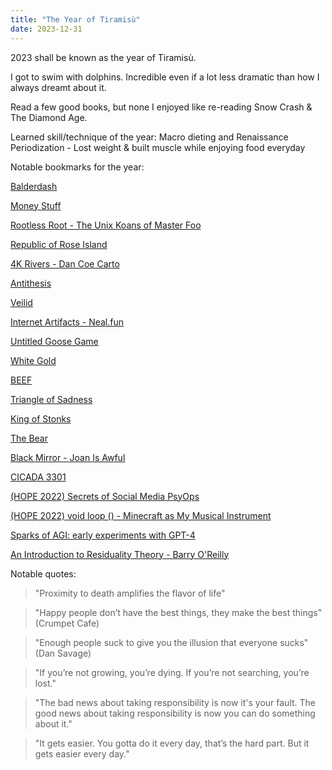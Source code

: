 ```yaml
---
title: "The Year of Tiramisù"
date: 2023-12-31
---
```


2023 shall be known as the year of Tiramisù.

I got to swim with dolphins. Incredible even if a lot less dramatic than how I always dreamt about it.

Read a few good books, but none I enjoyed like re-reading Snow Crash & The Diamond Age.

Learned skill/technique of the year: Macro dieting and Renaissance Periodization - Lost weight & built muscle while enjoying food everyday


Notable bookmarks for the year:

[Balderdash](https://en.wikipedia.org/wiki/Balderdash)

[Money Stuff](https://www.bloomberg.com/account/newsletters/money-stuff)

[Rootless Root - The Unix Koans of Master Foo](http://catb.org/~esr/writings/unix-koans/)

[Republic of Rose Island](https://en.m.wikipedia.org/wiki/Republic_of_Rose_Island)

[4K Rivers - Dan Coe Carto](https://dancoecarto.com/4k-rivers)

[Antithesis](https://antithesis.com)

[Veilid](https://veilid.com)

[Internet Artifacts - Neal.fun](https://neal.fun/internet-artifacts/)

[Untitled Goose Game](https://goose.game/)

[White Gold](https://m.imdb.com/title/tt6010920/)

[BEEF](https://www.netflix.com/title/81447461)

[Triangle of Sadness](https://m.imdb.com/title/tt7322224/)

[King of Stonks](https://m.imdb.com/title/tt15407486/)

[The Bear](https://en.wikipedia.org/wiki/The_Bear_(TV_series))

[Black Mirror - Joan Is Awful](https://m.imdb.com/title/tt20247352/)

[CICADA 3301](https://www.youtube.com/playlist?list=PLk44WRCdTEuAfgtwClbW2iYLuOxEsHCT5)

[(HOPE 2022) Secrets of Social Media PsyOps](https://www.youtube.com/watch?v=YBJkQZhm9Lo)

[(HOPE 2022) void loop () - Minecraft as My Musical Instrument](https://www.youtube.com/watch?v=d_Hq_HUJ7k8)

[Sparks of AGI: early experiments with GPT-4](https://www.youtube.com/watch?v=qbIk7-JPB2c)

[An Introduction to Residuality Theory - Barry O'Reilly](https://www.youtube.com/watch?v=0wcUG2EV-7E)

Notable quotes:

> "Proximity to death amplifies the flavor of life"

> "Happy people don’t have the best things, they make the best things" (Crumpet Cafe)

> "Enough people suck to give you the illusion that everyone sucks" (Dan Savage)

> "If you’re not growing, you’re dying. If you’re not searching, you’re lost."

> "The bad news about taking responsibility is now it's your fault. The good news about taking responsibility is now you can do something about it."

> "It gets easier. You gotta do it every day, that’s the hard part. But it gets easier every day."
